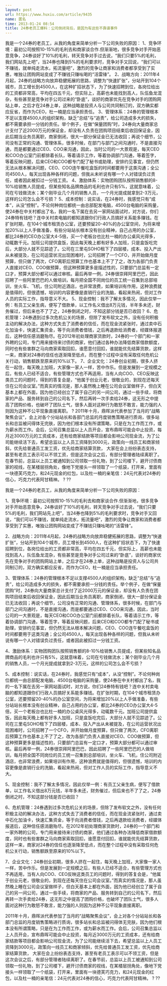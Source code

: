```yaml
---
layout: post
url: https://www.huxiu.com/article/9435
name: 匿名
time: 2013-01-24 08:54
title: 24券老员工爆料：公司倒闭背后，是因为有这些不靠谱事件
---
```

我是一个24券的老员工，从我的角度来简单分析一下公司失败的原因： 1、竞争环境：最初公司按照10-15%的毛利去和商家谈合作.但渐渐地，很多竞争对手开始恶意竞争，24券谈好了10%的毛利，转天竞争对手过去说，“我们只要5%的毛利，我们网站先上吧”，当24券也降到5%的毛利要求时，竞争对手又回说，“我们可以不赚钱，就单纯走流水，拓流量吧”，激烈的竞争让商家和消费者都享受到了实惠，唯独让团购网站变成了不赚钱只赚吆喝的“活雷锋”。 2、战略方向：2011年4月起，24券的战略方向放弃稳健拓展的思路，调整为“快速扩张”，分站开到104个城市，员工增长到4500人，在这种扩招状态下，为了快速招聘到位，各岗位给出的工资都非常高，平均在四五千元，但实际上，高薪也未能找到高人，队伍鱼龙混杂，有些甚至是竞争对手公司过来的“卧底”，谈好的商家优先在竞争对手的团购网站上单，之后才在24券上单，这种战略是投资人与公司共同制订的，双方确实都应反省，而作为CEO，杜一楠是应当承担责任。 3、管理体系：24券的管理根本不足以支撑4500人的组织架构，缺乏“总结”与“追责”，给公司造成多大的损失，都不需要承担一分钱的责任。举个例子，在做“保量团购”时，24券向大量商家总计支付了近2000万元的保证金，却没有人负责在团购项目结束后收回保证金，因此后期当业务员离职，商家倒闭，很大一部分保证金已无法收回；再说个细节，公司没有正常的沟通、管理体系，很多时候，在部门与部门之间沟通时，不是直接沟通，而是都要通过CEO、COO来沟通，因此，当时公司的一大景观是，每天CEO和COO办公室门前都排着长队，等着请示工作，等着协调部门沟通，等着签字，等着反映问题，后来CEO和COO都专门配了秘书或助理，安排约见事宜，但仍然无法从根本解决问题，CEO、COO连午餐吃盒饭的时间都要用于这类沟通；全公司4500人，每天出现各种各样的问题，但我从未听说有哪一个人对错误负过责任，或者因此被扣过一分钱工资。 4、激励体系：实物团购团队按照销售额的8-10%给销售人员提成，但某些知名品牌商品的毛利也许只有5%，这就意味着，公司在亏钱做流水；某个刚毕业几个月的销售人员，一个月光提成就拿到2-3万元，这样的公司怎么会不亏损？ 5、成本控制：说实话，在24券时，我感觉只有“成本”，从没“控制”。不论何种岗位都统一由总部配发电脑，4500台电脑的采购量，使24券在中关村都出了名，我的一名下属在去另一家网站面试时，对方说，你们24券特有钱吧？连中关村卖电脑的都知道跟你们行政人员搞好关系能多赚钱。在扩张时期，在104个城市租赁办公室，还要预留20-40%的办公室空间，为将来增加20%以上人手做准备，有些分站站长根本没有创业精神，自己占用的办公室，都比24券的CEO办公室大4-5倍，买一个老板台也比杜一楠的办公桌风光得多，动辄数千元。加班公司提供盒饭，因此每天晚上都有好多人加班，只是盒饭吃完后，大部分人就不见踪迹了。公司在三里屯SOHO租下了四层楼，成本、投入产出从未被提及，在公司运营状况出现困难时，公司招聘了一个CFO，并开始做月度预算，但只做了两次，CFO离职后预算工作也基本上不了了之，改为各部门负责人直接对CEO、COO做预算，但这种预算更多是描述性的，只要部门总监有一定口才，预算大部分都可以通过审核。最后再举一例，24券很崇拜阿里巴巴，因此招聘了一些阿里巴巴的人做培训，每月把全国不同岗位的员工统一召集到总部培训，坐火车、飞机，住公司附近酒店，也非常浪费，如果培训有作用，这种浪费就是值得的，但很遗憾，培训的内容更像是直销行业的洗脑，看起来热闹，但对工作人员的实际工作，指导意义不大。 5、现金控制：我不了解太多情况，因此仅举一例：有员工父亲生病，便写了借款单，以工作名义借出8万元钱，半年多未还，财务催过，但后来也不了了之，24券倒闭之时，不知这部分钱是否已收回？ 6、危机管理：24券遇到过多次危机公关的场景，但除了发布软文之外，没有任何积极主动的解决办法，这种方式失去了消费者的信任，而在现金流紧张时，通过卖中石化加油卡，快速汇集资金，等于向消费者借钱，之后再退款给消费者，经媒体报道后，这种信任感消磨殆尽。在2012年初处理商家货款时，24券的一个部门和一家外聘的公司，专门用来接待来讨债的商家，他们通过各种办法降低商家借款额度，同时也有些害群之马向商家索取回扣，谁愿意付回扣，谁就能优先结算货款，这样一来，商家对24券的信任也逐渐降至低点，而在整个过程中没有采取任何危机公关行动，销售额跌至原来的10%以下。 7、企业文化：24券创业初期，很多人挤在一起住，每天晚上加班，大家像一家人一样，苦中作乐。但是发展到一定规模之后，有些人已经不适合，有些管理方式也不再适用，当有人向COO、CEO反映这类员工的问题时，得到的答复会是，“他属于创业元老，很敬业的，到现在还每天住在公司会议室。”而真实的情况是，那人虽然晚上睡在公司会议室做样子，但白天基本上都在外面，因为他已经创立了属于自己的另一间公司，通过一些手续，将商家的产品、服务转到自己的公司名下，然后再转一次手卖给24券，这无形之中提高了团购价格，也破坏了团队士气，很多人面对这种行为敢怒不敢言，能力强的人则因为这种不公平现象直接离职。 ? 2011年十月，鼎晖派代表参加了当月的“战略聚焦会议”，会上对各个分站站长和各部门总监的月度销售策略进行质询，很多站长和总监被问得体无完肤，因为他们根本没有所谓策略，只是在为工作而工作，或为薪水而工作。会后，公司召集总监以上人员开会，宣布鼎晖可能会中止投资，每月近3000万元的工资成本，还有给商家结款等项目都会影响公司现金流，为了公司能继续活下去，希望总监以上人员工资降到3000元，政策向一线员工和商家倾斜，优先给普通员工发工资，优先给商家结算货款， 大家在会上纷纷表态支持，甚至有老员工表示可以不领工资，但是这次会议之后，有部分管理者陆续离职了。在春节前，总监以上员工被通知到公司领取一份礼物，到了公司楼下，避开讨债商家的视线，在某楼层拐角处，像地下党接头一样领取了一个纸袋，打开来，里面有一块德芙巧克力，和24元现金的红包，以及杜一楠的亲笔信：24元代表对24券的信心，巧克力代表阿甘精神。 ? ??

我是一个24券的老员工，从我的角度来简单分析一下公司失败的原因：

1、竞争环境：最初公司按照10-15%的毛利去和商家谈合作.但渐渐地，很多竞争对手开始恶意竞争，24券谈好了10%的毛利，转天竞争对手过去说，“我们只要5%的毛利，我们网站先上吧”，当24券也降到5%的毛利要求时，竞争对手又回说，“我们可以不赚钱，就单纯走流水，拓流量吧”，激烈的竞争让商家和消费者都享受到了实惠，唯独让团购网站变成了不赚钱只赚吆喝的“活雷锋”。

2、战略方向：2011年4月起，24券的战略方向放弃稳健拓展的思路，调整为“快速扩张”，分站开到104个城市，员工增长到4500人，在这种扩招状态下，为了快速招聘到位，各岗位给出的工资都非常高，平均在四五千元，但实际上，高薪也未能找到高人，队伍鱼龙混杂，有些甚至是竞争对手公司过来的“卧底”，谈好的商家优先在竞争对手的团购网站上单，之后才在24券上单，这种战略是投资人与公司共同制订的，双方确实都应反省，而作为CEO，杜一楠是应当承担责任。

3、管理体系：24券的管理根本不足以支撑4500人的组织架构，缺乏“总结”与“追责”，给公司造成多大的损失，都不需要承担一分钱的责任。举个例子，在做“保量团购”时，24券向大量商家总计支付了近2000万元的保证金，却没有人负责在团购项目结束后收回保证金，因此后期当业务员离职，商家倒闭，很大一部分保证金已无法收回；再说个细节，公司没有正常的沟通、管理体系，很多时候，在部门与部门之间沟通时，不是直接沟通，而是都要通过CEO、COO来沟通，因此，当时公司的一大景观是，每天CEO和COO办公室门前都排着长队，等着请示工作，等着协调部门沟通，等着签字，等着反映问题，后来CEO和COO都专门配了秘书或助理，安排约见事宜，但仍然无法从根本解决问题，CEO、COO连午餐吃盒饭的时间都要用于这类沟通；全公司4500人，每天出现各种各样的问题，但我从未听说有哪一个人对错误负过责任，或者因此被扣过一分钱工资。

4、激励体系：实物团购团队按照销售额的8-10%给销售人员提成，但某些知名品牌商品的毛利也许只有5%，这就意味着，公司在亏钱做流水；某个刚毕业几个月的销售人员，一个月光提成就拿到2-3万元，这样的公司怎么会不亏损？

5、成本控制：说实话，在24券时，我感觉只有“成本”，从没“控制”。不论何种岗位都统一由总部配发电脑，4500台电脑的采购量，使24券在中关村都出了名，我的一名下属在去另一家网站面试时，对方说，你们24券特有钱吧？连中关村卖电脑的都知道跟你们行政人员搞好关系能多赚钱。在扩张时期，在104个城市租赁办公室，还要预留20-40%的办公室空间，为将来增加20%以上人手做准备，有些分站站长根本没有创业精神，自己占用的办公室，都比24券的CEO办公室大4-5倍，买一个老板台也比杜一楠的办公桌风光得多，动辄数千元。加班公司提供盒饭，因此每天晚上都有好多人加班，只是盒饭吃完后，大部分人就不见踪迹了。公司在三里屯SOHO租下了四层楼，成本、投入产出从未被提及，在公司运营状况出现困难时，公司招聘了一个CFO，并开始做月度预算，但只做了两次，CFO离职后预算工作也基本上不了了之，改为各部门负责人直接对CEO、COO做预算，但这种预算更多是描述性的，只要部门总监有一定口才，预算大部分都可以通过审核。最后再举一例，24券很崇拜阿里巴巴，因此招聘了一些阿里巴巴的人做培训，每月把全国不同岗位的员工统一召集到总部培训，坐火车、飞机，住公司附近酒店，也非常浪费，如果培训有作用，这种浪费就是值得的，但很遗憾，培训的内容更像是直销行业的洗脑，看起来热闹，但对工作人员的实际工作，指导意义不大。

5、现金控制：我不了解太多情况，因此仅举一例：有员工父亲生病，便写了借款单，以工作名义借出8万元钱，半年多未还，财务催过，但后来也不了了之，24券倒闭之时，不知这部分钱是否已收回？

6、危机管理：24券遇到过多次危机公关的场景，但除了发布软文之外，没有任何积极主动的解决办法，这种方式失去了消费者的信任，而在现金流紧张时，通过卖中石化加油卡，快速汇集资金，等于向消费者借钱，之后再退款给消费者，经媒体报道后，这种信任感消磨殆尽。在2012年初处理商家货款时，24券的一个部门和一家外聘的公司，专门用来接待来讨债的商家，他们通过各种办法降低商家借款额度，同时也有些害群之马向商家索取回扣，谁愿意付回扣，谁就能优先结算货款，这样一来，商家对24券的信任也逐渐降至低点，而在整个过程中没有采取任何危机公关行动，销售额跌至原来的10%以下。

7、企业文化：24券创业初期，很多人挤在一起住，每天晚上加班，大家像一家人一样，苦中作乐。但是发展到一定规模之后，有些人已经不适合，有些管理方式也不再适用，当有人向COO、CEO反映这类员工的问题时，得到的答复会是，“他属于创业元老，很敬业的，到现在还每天住在公司会议室。”而真实的情况是，那人虽然晚上睡在公司会议室做样子，但白天基本上都在外面，因为他已经创立了属于自己的另一间公司，通过一些手续，将商家的产品、服务转到自己的公司名下，然后再转一次手卖给24券，这无形之中提高了团购价格，也破坏了团队士气，很多人面对这种行为敢怒不敢言，能力强的人则因为这种不公平现象直接离职。

2011年十月，鼎晖派代表参加了当月的“战略聚焦会议”，会上对各个分站站长和各部门总监的月度销售策略进行质询，很多站长和总监被问得体无完肤，因为他们根本没有所谓策略，只是在为工作而工作，或为薪水而工作。会后，公司召集总监以上人员开会，宣布鼎晖可能会中止投资，每月近3000万元的工资成本，还有给商家结款等项目都会影响公司现金流，为了公司能继续活下去，希望总监以上人员工资降到3000元，政策向一线员工和商家倾斜，优先给普通员工发工资，优先给商家结算货款， 大家在会上纷纷表态支持，甚至有老员工表示可以不领工资，但是这次会议之后，有部分管理者陆续离职了。在春节前，总监以上员工被通知到公司领取一份礼物，到了公司楼下，避开讨债商家的视线，在某楼层拐角处，像地下党接头一样领取了一个纸袋，打开来，里面有一块德芙巧克力，和24元现金的红包，以及杜一楠的亲笔信：24元代表对24券的信心，巧克力代表阿甘精神。 ? ??

